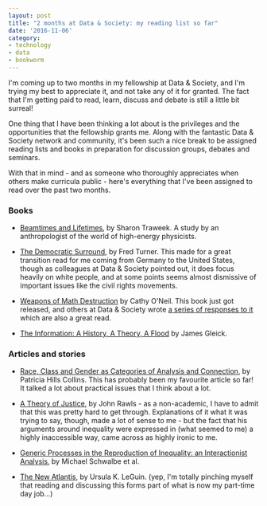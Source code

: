 ```yaml
---
layout: post
title: "2 months at Data & Society: my reading list so far"
date: '2016-11-06'
category:
- technology
- data
- bookworm
---
```


I'm coming up to two months in my fellowship at Data & Society, and I'm trying my best to appreciate it, and not take any of it for granted. The fact that I'm getting paid to read, learn, discuss and debate is still a little bit surreal!

One thing that I have been thinking a lot about is the privileges and the opportunities that the fellowship grants me. Along with the fantastic Data & Society network and community, it's been such a nice break to be assigned reading lists and books in preparation for discussion groups, debates and seminars.

With that in mind - and as someone who thoroughly appreciates when others make curricula public - here's everything that I've been assigned to read over the past two months.

<!--more-->

### Books

* [Beamtimes and Lifetimes](https://www.amazon.com/Beamtimes-Lifetimes-World-Energy-Physicists/dp/0674063481), by Sharon Traweek. A study by an anthropologist of the world of high-energy physicists.

* [The Democratic Surround](http://fredturner.stanford.edu/books/the-democratic-surround/), by Fred Turner. This made for a great transition read for me coming from Germany to the United States, though as colleagues at Data & Society pointed out, it does focus heavily on white people, and at some points seems almost dismissive of important issues like the civil rights movements.

* [Weapons of Math Destruction](https://www.amazon.com/Weapons-Math-Destruction-Increases-Inequality/dp/0553418815) by Cathy O'Neil. This book just got released, and others at Data & Society wrote [a series of responses to it](https://points.datasociety.net/tagged/wmd) which are also a great read.

* [The Information: A History, A Theory, A Flood](https://www.amazon.com/Information-History-Theory-Flood/dp/1400096235) by James Gleick.

### Articles and stories

* [Race, Class and Gender as Categories of Analysis and Connection](https://www.jstor.org/stable/41680038?seq=1#page_scan_tab_contents), by Patricia Hills Collins. This has probably been my favourite article so far! It talked a lot about practical issues that I think about a lot.

* [A Theory of Justice](https://www.amazon.com/Theory-Justice-John-Rawls/dp/0674000781), by John Rawls - as a non-academic, I have to admit that this was pretty hard to get through. Explanations of it what it was trying to say, though, made a lot of sense to me - but the fact that his arguments around inequality were expressed in (what seemed to me) a highly inaccessible way, came across as highly ironic to me.

* [Generic Processes in the Reproduction of Inequality: an Interactionist Analysis](http://www.soc.iastate.edu/Sapp/Schwalbe.pdf), by Michael Schwalbe et al.

* [The New Atlantis](http://www.lightspeedmagazine.com/fiction/the-new-atlantis/), by Ursula K. LeGuin. (yep, I'm totally pinching myself that reading and discussing this forms part of what is now my part-time day job...)
